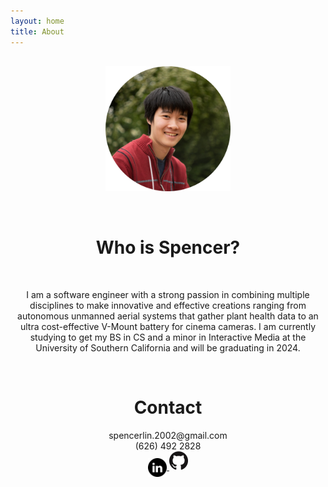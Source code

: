 ```yaml
---
layout: home
title: About
---
```

<div align="center" style="margin-top: 6%">

<p style="text-align: center">
    <img src="assets/images/pfp-cicle.png" width="200" height="200">
</p>
<br>
<h1 style="text-align: center">Who is Spencer?</h1>
<br>

<p class="bio">
I am a software engineer with a strong passion
in combining multiple disciplines to make
innovative and effective creations
ranging from autonomous unmanned aerial
systems that gather plant health data to an
ultra cost-effective V-Mount battery 
for cinema cameras.  I am currently
studying to get my BS in CS and a minor
in Interactive Media at the University
of Southern California and will be
graduating in 2024.
</p>

<div style="text-align: center">
<br>
<h1>Contact</h1>

<p>spencerlin.2002@gmail.com
<br>
(626) 492 2828
<br>
<a href="https://www.linkedin.com/in/spencer-lin-bb409b1b7/" target="_blank">
    <img src="assets/images/linkedin.png" align="center" width="30" height="30">
</a>
<a href="https://github.com/Spencer-L" target="_blank">
    <img src="assets/images/GitHub-Logo.png" width="30" height="30">
</a>
</p>
</div>
</div>